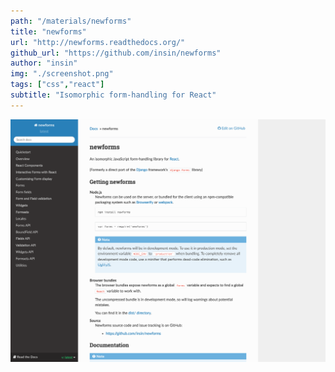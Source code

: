 ```yaml
---
path: "/materials/newforms"
title: "newforms"
url: "http://newforms.readthedocs.org/"
github_url: "https://github.com/insin/newforms"
author: "insin"
img: "./screenshot.png"
tags: ["css","react"]
subtitle: "Isomorphic form-handling for React"
---
```

![alt text](screenshot.png)